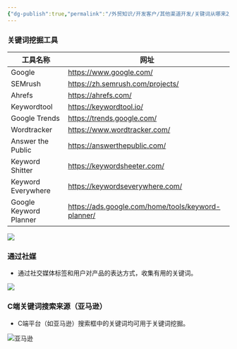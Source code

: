 ```yaml
---
{"dg-publish":true,"permalink":"/外贸知识/开发客户/其他渠道开发/关键词从哪来2/"}
---
```



### 关键词挖掘工具

| 工具名称                   | 网址                                                   |
| ---------------------- | ---------------------------------------------------- |
| Google                 | <https://www.google.com/>                            |
| SEMrush                | <https://zh.semrush.com/projects/>                   |
| Ahrefs                 | <https://ahrefs.com/>                                |
| Keywordtool            | <https://keywordtool.io/>                            |
| Google Trends          | <https://trends.google.com/>                         |
| Wordtracker            | <https://www.wordtracker.com/>                       |
| Answer the Public      | <https://answerthepublic.com/>                       |
| Keyword Shitter        | <https://keywordsheeter.com/>                        |
| Keyword Everywhere     | <https://keywordseverywhere.com/>                    |
| Google Keyword Planner | <https://ads.google.com/home/tools/keyword-planner/> |

![](https://i.postimg.cc/v8z0hLcR/image.png)

### 通过社媒

- 通过社交媒体标签和用户对产品的表达方式，收集有用的关键词。

![](https://i.postimg.cc/nzqPpyFM/image.png)

### C端关键词搜索来源（亚马逊）

- C端平台（如亚马逊）搜索框中的关键词均可用于关键词挖掘。

![亚马逊](https://i.postimg.cc/L8HR7VVz/image.png)